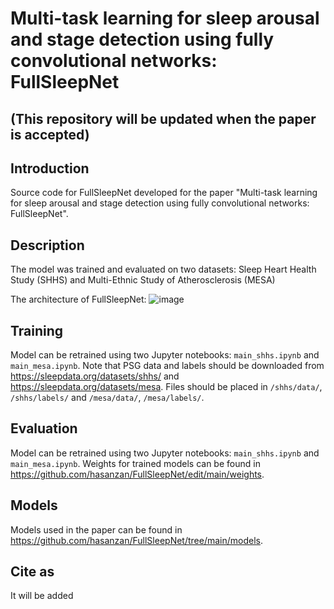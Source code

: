 # Multi-task learning for sleep arousal and stage detection using fully convolutional networks: FullSleepNet
## (This repository will be updated when the paper is accepted)
## Introduction
Source code for FullSleepNet developed for the paper "Multi-task learning for sleep arousal and stage detection using fully convolutional networks: FullSleepNet".

## Description
The model was trained and evaluated on two datasets: Sleep Heart Health Study (SHHS) and Multi-Ethnic Study of Atherosclerosis (MESA)

The architecture of FullSleepNet:
![image](https://user-images.githubusercontent.com/129799320/229633134-35311773-1f99-4b75-bf3f-29f7f9037ab9.png)

## Training
Model can be retrained using two Jupyter notebooks: `main_shhs.ipynb` and `main_mesa.ipynb`. Note that PSG data and labels should be downloaded from https://sleepdata.org/datasets/shhs/ and https://sleepdata.org/datasets/mesa. Files should be placed in `/shhs/data/`, `/shhs/labels/` and `/mesa/data/`, `/mesa/labels/`. 

## Evaluation
Model can be retrained using two Jupyter notebooks: `main_shhs.ipynb` and `main_mesa.ipynb`. Weights for trained models can be found in https://github.com/hasanzan/FullSleepNet/edit/main/weights.

## Models
Models used in the paper can be found in https://github.com/hasanzan/FullSleepNet/tree/main/models.

## Cite as
It will be added
